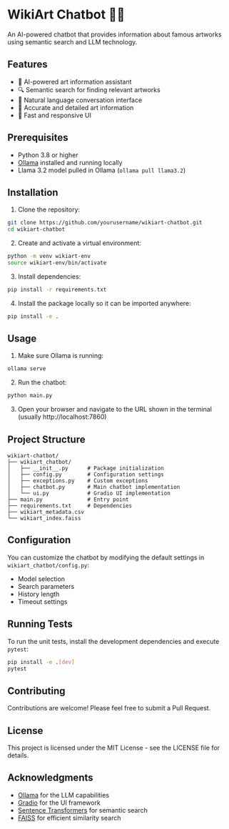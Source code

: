 # WikiArt Chatbot 👨‍🎨

An AI-powered chatbot that provides information about famous artworks using semantic search and LLM technology.

## Features

- 🤖 AI-powered art information assistant
- 🔍 Semantic search for finding relevant artworks
- 💬 Natural language conversation interface
- 🎯 Accurate and detailed art information
- 🚀 Fast and responsive UI

## Prerequisites

- Python 3.8 or higher
- [Ollama](https://ollama.ai/) installed and running locally
- Llama 3.2 model pulled in Ollama (`ollama pull llama3.2`)

## Installation

1. Clone the repository:

```bash
git clone https://github.com/yourusername/wikiart-chatbot.git
cd wikiart-chatbot
```

2. Create and activate a virtual environment:

```bash
python -m venv wikiart-env
source wikiart-env/bin/activate
```

3. Install dependencies:

```bash
pip install -r requirements.txt
```

4. Install the package locally so it can be imported anywhere:

```bash
pip install -e .
```

## Usage

1. Make sure Ollama is running:

```bash
ollama serve
```

2. Run the chatbot:

```bash
python main.py
```

3. Open your browser and navigate to the URL shown in the terminal (usually http://localhost:7860)

## Project Structure

```
wikiart-chatbot/
├── wikiart_chatbot/
│   ├── __init__.py      # Package initialization
│   ├── config.py        # Configuration settings
│   ├── exceptions.py    # Custom exceptions
│   ├── chatbot.py       # Main chatbot implementation
│   └── ui.py            # Gradio UI implementation
├── main.py              # Entry point
├── requirements.txt     # Dependencies
├── wikiart_metadata.csv
└── wikiart_index.faiss
```

## Configuration

You can customize the chatbot by modifying the default settings in `wikiart_chatbot/config.py`:

- Model selection
- Search parameters
- History length
- Timeout settings

## Running Tests

To run the unit tests, install the development dependencies and execute `pytest`:

```bash
pip install -e .[dev]
pytest
```

## Contributing

Contributions are welcome! Please feel free to submit a Pull Request.

## License

This project is licensed under the MIT License - see the LICENSE file for details.

## Acknowledgments

- [Ollama](https://ollama.ai/) for the LLM capabilities
- [Gradio](https://gradio.app/) for the UI framework
- [Sentence Transformers](https://www.sbert.net/) for semantic search
- [FAISS](https://github.com/facebookresearch/faiss) for efficient similarity search
